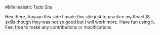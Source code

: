 #Minimalistic Todo Site

Hey there, Aayaan this side
I made this site just to practice my ReactJS skills though they was not so good but I will work more.
Have fun using it. Feel free to make any contributions or modifications.
